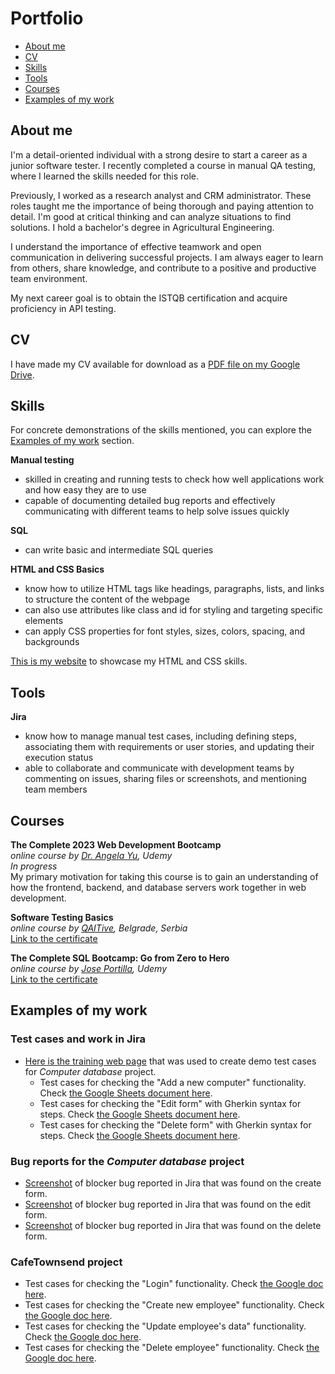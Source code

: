 # Portfolio
- [About me](#about-me)
- [CV](#cv)
- [Skills](#skills)
- [Tools](#tools)
- [Courses](#courses)
- [Examples of my work](#examples-of-my-work)


 ## About me

I'm a detail-oriented individual with a strong desire to start a career as a junior software tester. I recently completed a course in manual QA testing, where I learned the skills needed for this role.

Previously, I worked as a research analyst and CRM administrator. These roles taught me the importance of being thorough and paying attention to detail. I'm good at critical thinking and can analyze situations to find solutions. I hold a bachelor's degree in Agricultural Engineering.

I understand the importance of effective teamwork and open communication in delivering successful projects. I am always eager to learn from others, share knowledge, and contribute to a positive and productive team environment.

My next career goal is to obtain the ISTQB certification and acquire proficiency in API testing.


## CV

I have made my CV available for download as a [PDF file on my Google Drive](https://drive.google.com/file/d/10lknmNEvAIVDnsBzkEWPeUhXio-MoL84/view?usp=sharing).

## Skills

For concrete demonstrations of the skills mentioned, you can explore the [Examples of my work](#examples-of-my-work) section.

__Manual testing__
  * skilled in creating and running tests to check how well applications work and how easy they are to use
  * capable of documenting detailed bug reports and effectively communicating with different teams to help solve issues quickly

__SQL__
  * can write basic and intermediate SQL queries

__HTML and CSS Basics__  
* know how to utilize HTML tags like headings, paragraphs, lists, and links to structure the content of the webpage
* can also use attributes like class and id for styling and targeting specific elements 
* can apply CSS properties for font styles, sizes, colors, spacing, and backgrounds

[This is my website](https://draganamedos.github.io/my-site/) to showcase my HTML and CSS skills.

## Tools

__Jira__
 * know how to manage manual test cases, including defining steps, associating them with requirements or user stories, and updating their execution status
 * able to collaborate and communicate with development teams by commenting on issues, sharing files or screenshots, and mentioning team members

## Courses

__The Complete 2023 Web Development Bootcamp__  
*online course by [Dr. Angela Yu](https://www.udemy.com/user/4b4368a3-b5c8-4529-aa65-2056ec31f37e/), Udemy*  
*In progress*  
My primary motivation for taking this course is to gain an understanding of how the frontend, backend, and database servers work together in web development.


__Software Testing Basics__  
*online course by [QAITive](https://www.qaitive.rs/), Belgrade, Serbia*  
[Link to the certificate](https://drive.google.com/file/d/1onD-GHfQUaVDTgTtFa_4sXpF0OE_nKI8/view?usp=sharing)


__The Complete SQL Bootcamp: Go from Zero to Hero__  
*online course by [Jose Portilla](https://www.udemy.com/user/joseportilla/), Udemy*  
[Link to the certificate](https://www.udemy.com/certificate/UC-225392e7-971f-42bf-b585-64c0282f27f5/)

## Examples of my work

### Test cases and work in Jira

* [Here is the training web page](https://computer-database.gatling.io/computers) that was used to create demo test cases for *Computer database* project.
  * Test cases for checking the "Add a new computer" functionality. Check [the Google Sheets document here](https://docs.google.com/spreadsheets/d/1_IkgUC6JjluY1P4yjRqjRa5bCMjPrTxeXQz0S-vQCmY/edit#gid=264145779).
  * Test cases for checking the "Edit form" with Gherkin syntax for steps. Check [the Google Sheets document here](https://docs.google.com/spreadsheets/d/1_IkgUC6JjluY1P4yjRqjRa5bCMjPrTxeXQz0S-vQCmY/edit#gid=1998003479).
  * Test cases for checking the "Delete form" with Gherkin syntax for steps. Check [the Google Sheets document here](https://docs.google.com/spreadsheets/d/1_IkgUC6JjluY1P4yjRqjRa5bCMjPrTxeXQz0S-vQCmY/edit#gid=446031779).
  
### Bug reports for the *Computer database* project
  *  [Screenshot](https://tinyurl.com/2y9hb34t) of blocker bug reported in Jira that was found on the create form.
  *  [Screenshot](https://tinyurl.com/29c7w76y) of blocker bug reported in Jira that was found on the edit form.
  *  [Screenshot](https://tinyurl.com/2y24ogqy) of blocker bug reported in Jira that was found on the delete form.

### CafeTownsend project

* Test cases for checking the "Login" functionality. Check [the Google doc here](https://docs.google.com/document/d/1Ww9YuMAQdG_HL2VG2bpqOx1yHFLtNZ0JQ4wvmquvog8/edit?usp=sharing).
* Test cases for checking the "Create new employee" functionality. Check [the Google doc here](https://docs.google.com/document/d/1pT9EBJlsjyFKRsU9UJ5CjgjOZvfGv0d524vnBdaHI5Y/edit?usp=sharing).
* Test cases for checking the "Update employee's data" functionality. Check [the Google doc here](https://docs.google.com/document/d/1MwsnXGGvPNVstFs3SRVEQxr3fSnWjw-s7tNFX7Wt-ds/edit?usp=sharing).
* Test cases for checking the "Delete employee" functionality. Check [the Google doc here](https://docs.google.com/document/d/1UICkmZ6xB7Z7ru1RceBsao6CCxXro0SNtk73gugVeC0/edit?usp=sharing).
